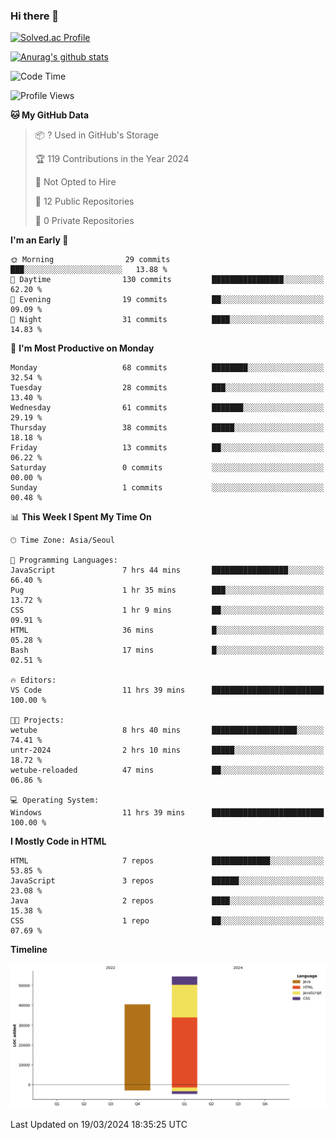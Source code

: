 ### Hi there 👋

[![Solved.ac Profile](http://mazassumnida.wtf/api/v2/generate_badge?boj=qwert3748)](https://solved.ac/qwert3748/)

[![Anurag's github stats](https://github-readme-stats.vercel.app/api?username=hong3737)](https://github.com/anuraghazra/github-readme-stats)
<!--START_SECTION:waka-->
![Code Time](http://img.shields.io/badge/Code%20Time-87%20hrs%2058%20mins-blue)

![Profile Views](http://img.shields.io/badge/Profile%20Views-8-blue)

**🐱 My GitHub Data** 

> 📦 ? Used in GitHub's Storage 
 > 
> 🏆 119 Contributions in the Year 2024
 > 
> 🚫 Not Opted to Hire
 > 
> 📜 12 Public Repositories 
 > 
> 🔑 0 Private Repositories 
 > 
**I'm an Early 🐤** 

```text
🌞 Morning                29 commits          ███░░░░░░░░░░░░░░░░░░░░░░   13.88 % 
🌆 Daytime                130 commits         ████████████████░░░░░░░░░   62.20 % 
🌃 Evening                19 commits          ██░░░░░░░░░░░░░░░░░░░░░░░   09.09 % 
🌙 Night                  31 commits          ████░░░░░░░░░░░░░░░░░░░░░   14.83 % 
```
📅 **I'm Most Productive on Monday** 

```text
Monday                   68 commits          ████████░░░░░░░░░░░░░░░░░   32.54 % 
Tuesday                  28 commits          ███░░░░░░░░░░░░░░░░░░░░░░   13.40 % 
Wednesday                61 commits          ███████░░░░░░░░░░░░░░░░░░   29.19 % 
Thursday                 38 commits          █████░░░░░░░░░░░░░░░░░░░░   18.18 % 
Friday                   13 commits          ██░░░░░░░░░░░░░░░░░░░░░░░   06.22 % 
Saturday                 0 commits           ░░░░░░░░░░░░░░░░░░░░░░░░░   00.00 % 
Sunday                   1 commits           ░░░░░░░░░░░░░░░░░░░░░░░░░   00.48 % 
```


📊 **This Week I Spent My Time On** 

```text
🕑︎ Time Zone: Asia/Seoul

💬 Programming Languages: 
JavaScript               7 hrs 44 mins       █████████████████░░░░░░░░   66.40 % 
Pug                      1 hr 35 mins        ███░░░░░░░░░░░░░░░░░░░░░░   13.72 % 
CSS                      1 hr 9 mins         ██░░░░░░░░░░░░░░░░░░░░░░░   09.91 % 
HTML                     36 mins             █░░░░░░░░░░░░░░░░░░░░░░░░   05.28 % 
Bash                     17 mins             █░░░░░░░░░░░░░░░░░░░░░░░░   02.51 % 

🔥 Editors: 
VS Code                  11 hrs 39 mins      █████████████████████████   100.00 % 

🐱‍💻 Projects: 
wetube                   8 hrs 40 mins       ███████████████████░░░░░░   74.41 % 
untr-2024                2 hrs 10 mins       █████░░░░░░░░░░░░░░░░░░░░   18.72 % 
wetube-reloaded          47 mins             ██░░░░░░░░░░░░░░░░░░░░░░░   06.86 % 

💻 Operating System: 
Windows                  11 hrs 39 mins      █████████████████████████   100.00 % 
```

**I Mostly Code in HTML** 

```text
HTML                     7 repos             █████████████░░░░░░░░░░░░   53.85 % 
JavaScript               3 repos             ██████░░░░░░░░░░░░░░░░░░░   23.08 % 
Java                     2 repos             ████░░░░░░░░░░░░░░░░░░░░░   15.38 % 
CSS                      1 repo              ██░░░░░░░░░░░░░░░░░░░░░░░   07.69 % 
```



**Timeline**

![Lines of Code chart](https://raw.githubusercontent.com/hong3737/hong3737/main/assets/bar_graph.png)


 Last Updated on 19/03/2024 18:35:25 UTC
<!--END_SECTION:waka-->
<!--
**hong3737/hong3737** is a ✨ _special_ ✨ repository because its `README.md` (this file) appears on your GitHub profile.

Here are some ideas to get you started:

- 🔭 I’m currently working on ...
- 🌱 I’m currently learning ...
- 👯 I’m looking to collaborate on ...
- 🤔 I’m looking for help with ...
- 💬 Ask me about ...
- 📫 How to reach me: ...
- 😄 Pronouns: ...
- ⚡ Fun fact: ...
-->
